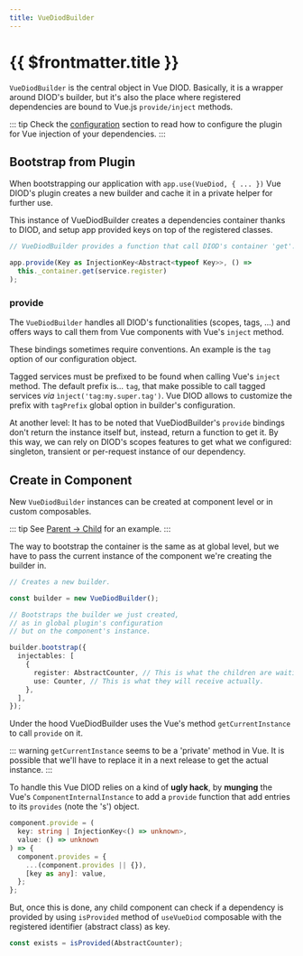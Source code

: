 ```yaml
---
title: VueDiodBuilder
---
```


# {{ $frontmatter.title }}

`VueDiodBuilder` is the central object in Vue DIOD. Basically, it is a wrapper
around DIOD's builder, but it's also the place where registered dependencies
are bound to Vue.js `provide/inject` methods.

::: tip
Check the [configuration](../getting-started/configuration.md) section to read
how to configure the plugin for Vue injection of your dependencies.
:::

## Bootstrap from Plugin

When bootstrapping our application with `app.use(VueDiod, { ... })` Vue DIOD's
plugin creates a new builder and cache it in a private helper for further use.

This instance of VueDiodBuilder creates a dependencies container thanks to DIOD,
and setup app provided keys on top of the registered classes.

```typescript
// VueDiodBuilder provides a function that call DIOD's container 'get'.

app.provide(Key as InjectionKey<Abstract<typeof Key>>, () =>
  this._container.get(service.register)
);
```

### provide

The `VueDiodBuilder` handles all DIOD's functionalities (scopes, tags, ...) and
offers ways to call them from Vue components with Vue's `inject` method.

These bindings sometimes require conventions. An example is the `tag` option of
our configuration object.

Tagged services must be prefixed to be found when calling Vue's `inject` method.
The default prefix is... `tag`, that make possible to call tagged services _via_
`ìnject('tag:my.super.tag')`.
Vue DIOD allows to customize the prefix with `tagPrefix` global option
in builder's configuration.

At another level: It has to be noted that VueDiodBuilder's `provide` bindings
don't return the instance itself but, instead, return a function to get it.
By this way, we can rely on DIOD's scopes features to get what we configured:
singleton, transient or per-request instance of our dependency.

## Create in Component

New `VueDiodBuilder` instances can be created at component level or in custom
composables.

::: tip
See [Parent → Child](../examples/parent-child.md) for an example.
:::

The way to bootstrap the container is the same as at global level, but we have
to pass the current instance of the component we're creating the builder in.

```typescript
// Creates a new builder.

const builder = new VueDiodBuilder();

// Bootstraps the builder we just created,
// as in global plugin's configuration
// but on the component's instance.

builder.bootstrap({
  injectables: [
    {
      register: AbstractCounter, // This is what the children are waiting for.
      use: Counter, // This is what they will receive actually.
    },
  ],
});
```

Under the hood VueDiodBuilder uses the Vue's method `getCurrentInstance`
to call `provide` on it.

::: warning
`getCurrentInstance` seems to be a 'private' method in Vue. It is
possible that we'll have to replace it in a next release to get the
actual instance.
:::

To handle this Vue DIOD relies on a kind of **ugly hack**, by **munging**
the Vue's `ComponentInternalInstance` to add a `provide` function that
add entries to its `provides` (note the 's') object.

```typescript
component.provide = (
  key: string | InjectionKey<() => unknown>,
  value: () => unknown
) => {
  component.provides = {
    ...(component.provides || {}),
    [key as any]: value,
  };
};
```

But, once this is done, any child component can check if a dependency
is provided by using `isProvided` method of `useVueDiod` composable with
the registered identifier (abstract class) as key.

```typescript
const exists = isProvided(AbstractCounter);
```
